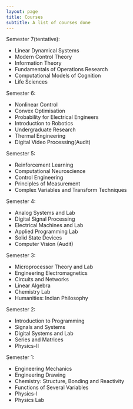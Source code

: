 ```yaml
---
layout: page
title: Courses
subtitle: A list of courses done
---
```


Semester 7(tentative):
* Linear Dynamical Systems
* Modern Control Theory
* Information Theory
* Fundamentals of Operations Research
* Computational Models of Cognition
* Life Sciences

Semester 6:
* Nonlinear Control
* Convex Optimisation
* Probability for Electrical Engineers
* Introduction to Robotics
* Undergraduate Research
* Thermal Engineering
* Digital Video Processing(Audit)

Semester 5:
* Reinforcement Learning
* Computational Neuroscience
* Control Engineering
* Principles of Measurement
* Complex Variables and Transform Techniques

Semester 4:
* Analog Systems and Lab
* Digital Signal Processing
* Electrical Machines and Lab
* Applied Programming Lab
* Solid State Devices
* Computer Vision (Audit)

Semester 3:
* Microprocessor Theory and Lab
* Engineering Electromagnetics
* Circuits and Networks
* Linear Algebra
* Chemistry Lab
* Humanities: Indian Philosophy

Semester 2:
* Introduction to Programming
* Signals and Systems
* Digital Systems and Lab
* Series and Matrices
* Physics-II

Semester 1:
* Engineering Mechanics
* Engineering Drawing
* Chemistry: Structure, Bonding and Reactivity
* Functions of Several Variables
* Physics-I 
* Physics Lab
